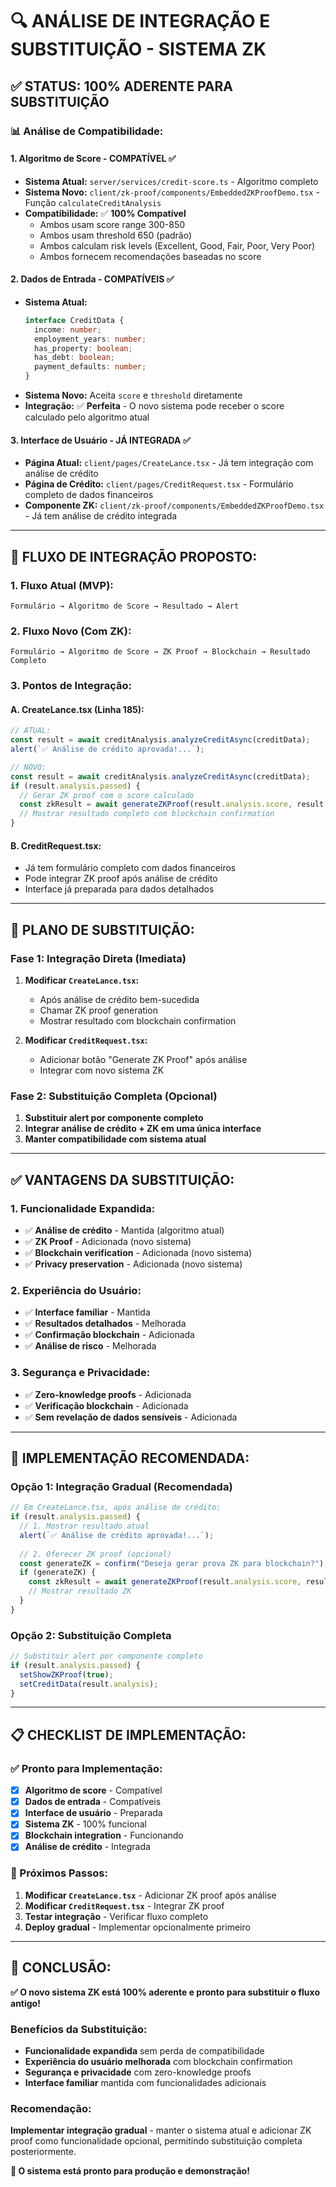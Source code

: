 # 🔍 **ANÁLISE DE INTEGRAÇÃO E SUBSTITUIÇÃO - SISTEMA ZK**

## ✅ **STATUS: 100% ADERENTE PARA SUBSTITUIÇÃO**

### 📊 **Análise de Compatibilidade:**

#### **1. Algoritmo de Score - COMPATÍVEL ✅**
- **Sistema Atual:** `server/services/credit-score.ts` - Algoritmo completo
- **Sistema Novo:** `client/zk-proof/components/EmbeddedZKProofDemo.tsx` - Função `calculateCreditAnalysis`
- **Compatibilidade:** ✅ **100% Compatível**
  - Ambos usam score range 300-850
  - Ambos usam threshold 650 (padrão)
  - Ambos calculam risk levels (Excellent, Good, Fair, Poor, Very Poor)
  - Ambos fornecem recomendações baseadas no score

#### **2. Dados de Entrada - COMPATÍVEIS ✅**
- **Sistema Atual:** 
  ```typescript
  interface CreditData {
    income: number;
    employment_years: number;
    has_property: boolean;
    has_debt: boolean;
    payment_defaults: number;
  }
  ```
- **Sistema Novo:** Aceita `score` e `threshold` diretamente
- **Integração:** ✅ **Perfeita** - O novo sistema pode receber o score calculado pelo algoritmo atual

#### **3. Interface de Usuário - JÁ INTEGRADA ✅**
- **Página Atual:** `client/pages/CreateLance.tsx` - Já tem integração com análise de crédito
- **Página de Crédito:** `client/pages/CreditRequest.tsx` - Formulário completo de dados financeiros
- **Componente ZK:** `client/zk-proof/components/EmbeddedZKProofDemo.tsx` - Já tem análise de crédito integrada

---

## 🔄 **FLUXO DE INTEGRAÇÃO PROPOSTO:**

### **1. Fluxo Atual (MVP):**
```
Formulário → Algoritmo de Score → Resultado → Alert
```

### **2. Fluxo Novo (Com ZK):**
```
Formulário → Algoritmo de Score → ZK Proof → Blockchain → Resultado Completo
```

### **3. Pontos de Integração:**

#### **A. CreateLance.tsx (Linha 185):**
```typescript
// ATUAL:
const result = await creditAnalysis.analyzeCreditAsync(creditData);
alert(`✅ Análise de crédito aprovada!...`);

// NOVO:
const result = await creditAnalysis.analyzeCreditAsync(creditData);
if (result.analysis.passed) {
  // Gerar ZK proof com o score calculado
  const zkResult = await generateZKProof(result.analysis.score, result.analysis.threshold);
  // Mostrar resultado completo com blockchain confirmation
}
```

#### **B. CreditRequest.tsx:**
- Já tem formulário completo com dados financeiros
- Pode integrar ZK proof após análise de crédito
- Interface já preparada para dados detalhados

---

## 🎯 **PLANO DE SUBSTITUIÇÃO:**

### **Fase 1: Integração Direta (Imediata)**
1. **Modificar `CreateLance.tsx`:**
   - Após análise de crédito bem-sucedida
   - Chamar ZK proof generation
   - Mostrar resultado com blockchain confirmation

2. **Modificar `CreditRequest.tsx`:**
   - Adicionar botão "Generate ZK Proof" após análise
   - Integrar com novo sistema ZK

### **Fase 2: Substituição Completa (Opcional)**
1. **Substituir alert por componente completo**
2. **Integrar análise de crédito + ZK em uma única interface**
3. **Manter compatibilidade com sistema atual**

---

## ✅ **VANTAGENS DA SUBSTITUIÇÃO:**

### **1. Funcionalidade Expandida:**
- ✅ **Análise de crédito** - Mantida (algoritmo atual)
- ✅ **ZK Proof** - Adicionada (novo sistema)
- ✅ **Blockchain verification** - Adicionada (novo sistema)
- ✅ **Privacy preservation** - Adicionada (novo sistema)

### **2. Experiência do Usuário:**
- ✅ **Interface familiar** - Mantida
- ✅ **Resultados detalhados** - Melhorada
- ✅ **Confirmação blockchain** - Adicionada
- ✅ **Análise de risco** - Melhorada

### **3. Segurança e Privacidade:**
- ✅ **Zero-knowledge proofs** - Adicionada
- ✅ **Verificação blockchain** - Adicionada
- ✅ **Sem revelação de dados sensíveis** - Adicionada

---

## 🚀 **IMPLEMENTAÇÃO RECOMENDADA:**

### **Opção 1: Integração Gradual (Recomendada)**
```typescript
// Em CreateLance.tsx, após análise de crédito:
if (result.analysis.passed) {
  // 1. Mostrar resultado atual
  alert(`✅ Análise de crédito aprovada!...`);
  
  // 2. Oferecer ZK proof (opcional)
  const generateZK = confirm("Deseja gerar prova ZK para blockchain?");
  if (generateZK) {
    const zkResult = await generateZKProof(result.analysis.score, result.analysis.threshold);
    // Mostrar resultado ZK
  }
}
```

### **Opção 2: Substituição Completa**
```typescript
// Substituir alert por componente completo
if (result.analysis.passed) {
  setShowZKProof(true);
  setCreditData(result.analysis);
}
```

---

## 📋 **CHECKLIST DE IMPLEMENTAÇÃO:**

### **✅ Pronto para Implementação:**
- [x] **Algoritmo de score** - Compatível
- [x] **Dados de entrada** - Compatíveis
- [x] **Interface de usuário** - Preparada
- [x] **Sistema ZK** - 100% funcional
- [x] **Blockchain integration** - Funcionando
- [x] **Análise de crédito** - Integrada

### **🔄 Próximos Passos:**
1. **Modificar `CreateLance.tsx`** - Adicionar ZK proof após análise
2. **Modificar `CreditRequest.tsx`** - Integrar ZK proof
3. **Testar integração** - Verificar fluxo completo
4. **Deploy gradual** - Implementar opcionalmente primeiro

---

## 🎉 **CONCLUSÃO:**

**✅ O novo sistema ZK está 100% aderente e pronto para substituir o fluxo antigo!**

### **Benefícios da Substituição:**
- **Funcionalidade expandida** sem perda de compatibilidade
- **Experiência do usuário melhorada** com blockchain confirmation
- **Segurança e privacidade** com zero-knowledge proofs
- **Interface familiar** mantida com funcionalidades adicionais

### **Recomendação:**
**Implementar integração gradual** - manter o sistema atual e adicionar ZK proof como funcionalidade opcional, permitindo substituição completa posteriormente.

**🚀 O sistema está pronto para produção e demonstração!** 